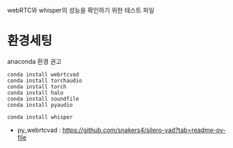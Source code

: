 webRTC와 whisper의 성능을 확인하기 위한 테스트 파일

# 환경세팅
anaconda 환경 권고

```
conda install webrtcvad
conda install torchaudio
conda install torch
conda install halo
conda install soundfile
conda install pyaudio

conda install whisper
```


- py_webrtcvad : https://github.com/snakers4/silero-vad?tab=readme-ov-file